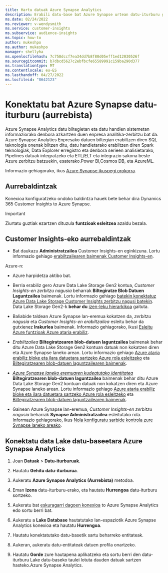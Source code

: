```yaml
---
title: Hartu datuak Azure Synapse Analytics
description: Erabili datu-base bat Azure Synapse urtean datu-iturburu gisa Dynamics 365 Customer Insights.
ms.date: 02/24/2022
ms.reviewer: v-wendysmith
ms.service: customer-insights
ms.subservice: audience-insights
ms.topic: how-to
author: mukeshpo
ms.author: mukeshpo
manager: shellyha
ms.openlocfilehash: 7c758dccf7ea34dd7b8f80d05eff1ed12030526f
ms.sourcegitcommit: b7dbcd5627c2ebfbcfe65589991c159ba290d377
ms.translationtype: MT
ms.contentlocale: eu-ES
ms.lasthandoff: 04/27/2022
ms.locfileid: "8642123"
---
```

# <a name="connect-an-azure-synapse-data-source-preview"></a>Konektatu bat Azure Synapse datu-iturburu (aurrebista)

Azure Synapse Analytics datu biltegietan eta datu handien sistemetan informaziorako denbora azkartzen duen enpresa analitika-zerbitzu bat da. Azure Synapse Analytics Enpresako datuen biltegian erabiltzen diren SQL teknologia onenak biltzen ditu, datu handietarako erabiltzen diren Spark teknologiak, Data Explorer erregistro eta denbora serieen analisietarako, Pipelines datuak integratzeko eta ETL/ELT eta integrazio sakona beste Azure zerbitzu batzuekin, esaterako.Power BI,Cosmos DB, eta AzureML.

Informazio gehiagorako, ikus [Azure Synapse ikuspegi orokorra](/azure/synapse-analytics/overview-what-is).

## <a name="prerequisites"></a>Aurrebaldintzak

Konexioa konfiguratzeko ondoko baldintza hauek bete behar dira Dynamics 365 Customer Insights to Azure Synapse.

> [!IMPORTANT]
> Ziurtatu guztiak ezartzen dituzula **funtzioak esleitzea** azaldu bezala.  

## <a name="prerequisites-in-customer-insights"></a>Customer Insights-eko aurrebaldintzak

* Bat daukazu **Administratzailea** Customer Insights-en eginkizuna. Lortu informazio gehiago [erabiltzailearen baimenak Customer Insights-en](permissions.md#assign-roles-and-permissions).

Azure-n: 

- Azure harpidetza aktibo bat.

- Berria erabiliz gero Azure Data Lake Storage Gen2 kontua, *Customer Insights-en zerbitzu nagusia* beharrak **Biltegiratze Blob Datuen Laguntzailea** baimenak. Lortu informazio gehiago [batekin konektatuz Azure Data Lake Storage Customer Insights zerbitzu nagusi batekin](connect-service-principal.md). Data Lake Storage Gen2-k **behar du** [izen-leku hierarkikoa](/azure/storage/blobs/data-lake-storage-namespace) gaituta.

- Baliabide taldean Azure Synapse lan-eremua kokatzen da, *zerbitzu nagusia* eta *Customer Insights-en erabiltzailea* esleitu behar da gutxienez **Irakurlea** baimenak. Informazio gehiagorako, ikusi [Esleitu Azure funtzioak Azure ataria erabiliz](/azure/role-based-access-control/role-assignments-portal).

- *Erabiltzailea* **Biltegiratzearen blob-datuen laguntzailea** baimenak behar ditu Azure Data Lake Storage Gen2 kontuan datuak non kokatzen diren eta Azure Synapse laneko arean. Lortu informazio gehiago [Azure ataria erabiliz bloke eta ilara datuetara sartzeko Azure rola esleitzeko](/azure/storage/common/storage-auth-aad-rbac-portal) eta [Biltegiratzearen blob-datuen laguntzailearen baimenak](/azure/role-based-access-control/built-in-roles#storage-blob-data-contributor).

- *[Azure Synapse laneko eremuaren kudeatutako identitatea](/azure/synapse-analytics/security/synapse-workspace-managed-identity)* **Biltegiratzearen blob-datuen laguntzailea** baimenak behar ditu Azure Data Lake Storage Gen2 kontuan datuak non kokatzen diren eta Azure Synapse laneko arean. Lortu informazio gehiago [Azure ataria erabiliz bloke eta ilara datuetara sartzeko Azure rola esleitzeko](/azure/storage/common/storage-auth-aad-rbac-portal) eta [Biltegiratzearen blob-datuen laguntzailearen baimenak](/azure/role-based-access-control/built-in-roles#storage-blob-data-contributor).

- Gainean Azure Synapse lan-eremua, *Customer Insights-en zerbitzu nagusia* beharrak **Synapse Administratzailea** esleitutako rola. Informazio gehiagorako, ikus [Nola konfiguratu sarbide kontrola zure Synapse laneko areako](/azure/synapse-analytics/security/how-to-set-up-access-control).

## <a name="connect-to-data-lake-databases-in-azure-synapse-analytics"></a>Konektatu data Lake datu-baseetara Azure Synapse Analytics

1. Joan **Datuak** > **Datu-iturburuak**.

1. Hautatu **Gehitu datu-iturburua**.

1. Aukeratu **Azure Synapse Analytics (Aurrebista)** metodoa.

1. Eman **Izena** datu-iturburu-erako, eta hautatu **Hurrengoa** datu-iturburu sortzeko. 

1. Aukeratu bat [eskuragarri dagoen konexioa](connections.md) to Azure Synapse Analytics edo sortu berri bat.

1. Aukeratu a **Lake Database** hautatutako lan-espaziotik Azure Synapse Analytics konexioa eta hautatu **Hurrengoa**.

1. Hautatu konektatutako datu-basetik sartu beharreko entitateak. 

1. Aukeran, aukeratu datu-entitateak datuen profila onartzeko. 

1. Hautatu **Gorde** zure hautapena aplikatzeko eta sortu berri den datu-iturburu Lake datu-baseko taulei lotuta dauden datuak sartzen hasteko.Azure Synapse Analytics.
